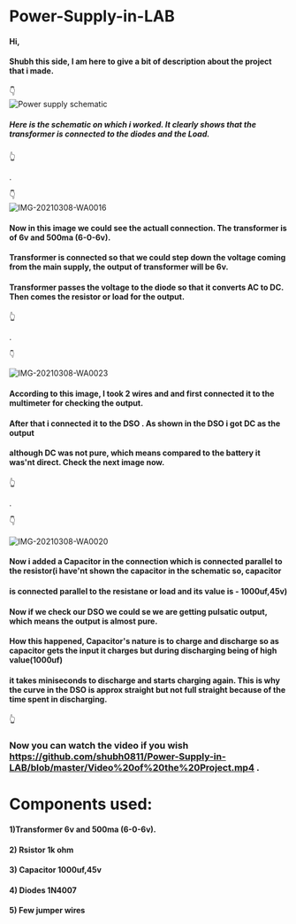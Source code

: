 # Power-Supply-in-LAB

#### Hi,
 #### Shubh this side, I am here to give a bit of description about the project  that i made.
 
   👇  
 ![Power supply schematic](https://user-images.githubusercontent.com/79529647/119097876-157d5600-b9ca-11eb-91e4-b16aee57d14e.jpg)
 
 ##### Here is the schematic on which i worked. It clearly shows that the transformer is connected to the diodes and the Load.
 
 👆
 
 .                                    
 
   👇  
                                  ![IMG-20210308-WA0016](https://user-images.githubusercontent.com/79529647/119098730-fe8b3380-b9ca-11eb-9f58-70f6b69604f7.jpg)   
                               
   #### Now in this image we could see the actuall connection. The transformer is of 6v and 500ma (6-0-6v). 
   #### Transformer is connected so that we could step down the voltage coming from the main supply, the output of transformer will be 6v.
   #### Transformer passes the voltage to the diode so that it converts AC to DC. Then comes the resistor or load  for the output.
   
   👆                                                                                                           
   
   .                                                                    
   
    👇  
![IMG-20210308-WA0023](https://user-images.githubusercontent.com/79529647/119100721-19f73e00-b9cd-11eb-9d5e-7f9cb5b546e3.jpg)
   
   
#### According to this image, I took 2 wires and and first connected it to the multimeter for checking the output. 
####  After that i connected it to the DSO . As shown in the DSO i got DC as the output
#### although DC was not pure, which means compared to the battery it was'nt direct. Check the next image now.
👆                                                                   

.                                                                    
                                                                          
 👇 
 
  ![IMG-20210308-WA0020](https://user-images.githubusercontent.com/79529647/119103269-d05c2280-b9cf-11eb-9f16-59a5454cdaab.jpg)

 #### Now i added a Capacitor in the connection which is connected parallel to the resistor(i have'nt shown the capacitor in the schematic so, capacitor 
  #### is connected parallel to the resistane or load and its value is - 1000uf,45v)
 #### Now if we check our DSO we could se we are getting pulsatic output, which means the output is almost pure.
 #### How this happened, Capacitor's nature is to charge and discharge so as capacitor gets the input it charges but during discharging being of high value(1000uf)
 #### it takes miniseconds to discharge and starts charging again. This is why the curve in the DSO is approx straight but not full straight because of the time spent in discharging.

  
   👆   
   
  ### Now you can watch the video if you wish https://github.com/shubh0811/Power-Supply-in-LAB/blob/master/Video%20of%20the%20Project.mp4 .
   
   # Components used:
  #### 1)Transformer  6v and 500ma (6-0-6v).
  #### 2) Rsistor 1k ohm
  #### 3) Capacitor 1000uf,45v
  #### 4) Diodes 1N4007
  #### 5) Few jumper wires
   
   
   
   
   
   
   
